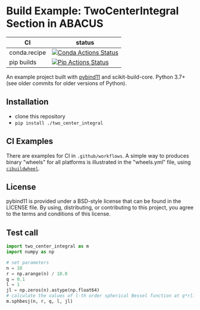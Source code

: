 Build Example: TwoCenterIntegral Section in ABACUS
==============


|      CI              | status |
|----------------------|--------|
| conda.recipe         | [![Conda Actions Status][actions-conda-badge]][actions-conda-link] |
| pip builds           | [![Pip Actions Status][actions-pip-badge]][actions-pip-link] |



An example project built with [pybind11](https://github.com/pybind/pybind11)
and scikit-build-core. Python 3.7+ (see older commits for older versions of
Python).

[actions-badge]:           https://github.com/jieli-matrix/two_center_integral/workflows/Tests/badge.svg
[actions-conda-link]:      https://github.com/jieli-matrix/two_center_integral/actions?query=workflow%3AConda
[actions-conda-badge]:     https://github.com/jieli-matrix/two_center_integral/workflows/Conda/badge.svg
[actions-pip-link]:        https://github.com/jieli-matrix/two_center_integral/actions?query=workflow%3APip
[actions-pip-badge]:       https://github.com/jieli-matrix/two_center_integral/workflows/Pip/badge.svg
[actions-wheels-link]:     https://github.com/jieli-matrix/two_center_integral/actions?query=workflow%3AWheels
[actions-wheels-badge]:    https://github.com/jieli-matrix/two_center_integral/workflows/Wheels/badge.svg


Installation
------------

- clone this repository
- `pip install ./two_center_integral`


CI Examples
-----------

There are examples for CI in `.github/workflows`. A simple way to produces
binary "wheels" for all platforms is illustrated in the "wheels.yml" file,
using [`cibuildwheel`][].

License
-------

pybind11 is provided under a BSD-style license that can be found in the LICENSE
file. By using, distributing, or contributing to this project, you agree to the
terms and conditions of this license.

Test call
---------

```python
import two_center_integral as m 
import numpy as np

# set parameters
n = 10
r = np.arange(n) / 10.0
q = 0.1
l = 1
jl = np.zeros(n).astype(np.float64)
# calculate the values of l-th order spherical Bessel function at q*r[ir]
m.sphbesj(n, r, q, l, jl)

```

[`cibuildwheel`]:          https://cibuildwheel.readthedocs.io
